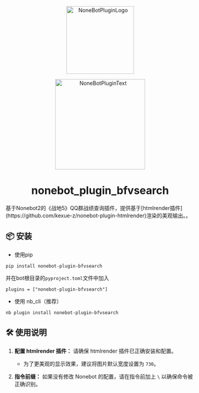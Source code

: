 <div align="center">
  <a href="https://v2.nonebot.dev/store"><img src="https://github.com/A-kirami/nonebot-plugin-template/blob/resources/nbp_logo.png" width="180" height="180" alt="NoneBotPluginLogo"></a>
  <br>
  <p><img src="https://github.com/A-kirami/nonebot-plugin-template/blob/resources/NoneBotPlugin.svg" width="240" alt="NoneBotPluginText"></p>
</div>

<div align="center">

# nonebot_plugin_bfvsearch
</div>
基于Nonebot2的《战地5》QQ群战绩查询插件，提供基于[htmlrender插件](https://github.com/kexue-z/nonebot-plugin-htmlrender)渲染的美观输出。。


## 📦 安装
* 使用pip 
```
pip install nonebot-plugin-bfvsearch
```
并在bot根目录的`pyproject.toml`文件中加入  
```
plugins = ["nonebot-plugin-bfvsearch"]
```


* 使用 nb_cli（推荐）
```
nb plugin install nonebot-plugin-bfvsearch
```


## 🛠 使用说明
1. **配置 htmlrender 插件：** 请确保 htmlrender 插件已正确安装和配置。
   - 为了更美观的显示效果，建议将图片默认宽度设置为 `730`。

2. **指令前缀：** 如果没有修改 Nonebot 的配置，请在指令前加上 `\` 以确保命令被正确识别。
